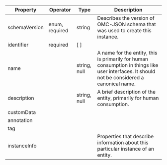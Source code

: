 
| Property      | Operator       | Type         | Description                                                                                                                                  |
| ------------- | -------------- | ------------ | -------------------------------------------------------------------------------------------------------------------------------------------- |
| schemaVersion | enum, required | string       | Describes the version of OMC-JSON schema that was used to create this instance.                                                              |
| identifier    | required       | [  ]         |                                                                                                                                              |
| name          |                | string, null | A name for the entity, this is primarily for human consumption in things like user interfaces. It should not be considered a canonical name. |
| description   |                | string, null | A brief description of the entity, primarily for human consumption.                                                                          |
| customData    |                |              |                                                                                                                                              |
| annotation    |                |              |                                                                                                                                              |
| tag           |                |              |                                                                                                                                              |
| instanceInfo  |                |              | Properties that describe information about this particular instance of an entity.                                                            |

